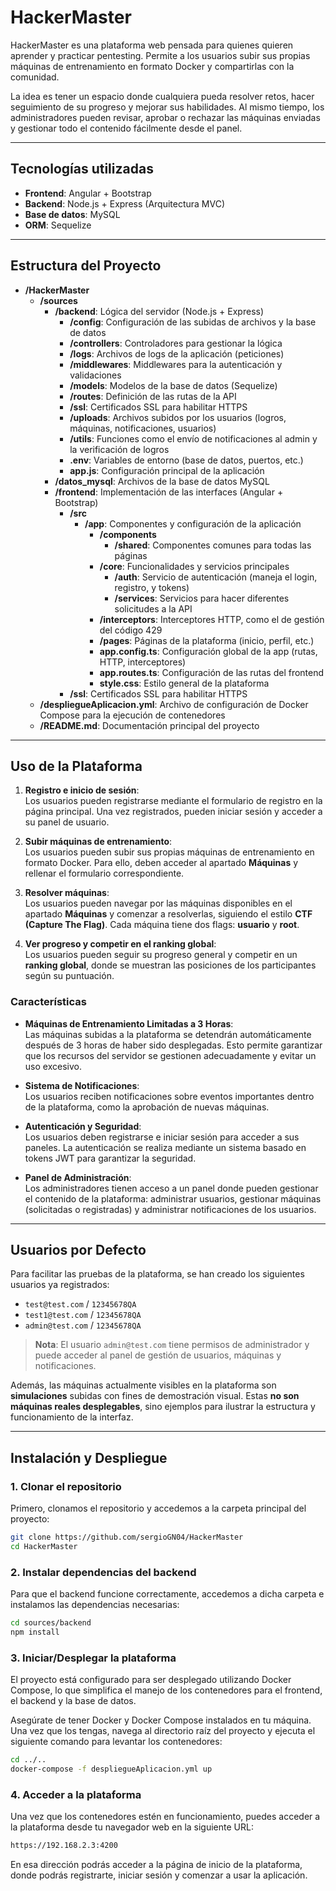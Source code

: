 # HackerMaster

HackerMaster es una plataforma web pensada para quienes quieren aprender y practicar pentesting. Permite a los usuarios subir sus propias máquinas de entrenamiento en formato Docker y compartirlas con la comunidad.

La idea es tener un espacio donde cualquiera pueda resolver retos, hacer seguimiento de su progreso y mejorar sus habilidades. Al mismo tiempo, los administradores pueden revisar, aprobar o rechazar las máquinas enviadas y gestionar todo el contenido fácilmente desde el panel.

---

## Tecnologías utilizadas

- **Frontend**: Angular + Bootstrap
- **Backend**: Node.js + Express (Arquitectura MVC)
- **Base de datos**: MySQL
- **ORM**: Sequelize

---

## Estructura del Proyecto

- **/HackerMaster**
  - **/sources**
    - **/backend**: Lógica del servidor (Node.js + Express)
      - **/config**: Configuración de las subidas de archivos y la base de datos
      - **/controllers**: Controladores para gestionar la lógica
      - **/logs**: Archivos de logs de la aplicación (peticiones)
      - **/middlewares**: Middlewares para la autenticación y validaciones
      - **/models**: Modelos de la base de datos (Sequelize)
      - **/routes**: Definición de las rutas de la API
      - **/ssl**: Certificados SSL para habilitar HTTPS
      - **/uploads**: Archivos subidos por los usuarios (logros, máquinas, notificaciones, usuarios)
      - **/utils**: Funciones como el envío de notificaciones al admin y la verificación de logros
      - **.env**: Variables de entorno (base de datos, puertos, etc.)
      - **app.js**: Configuración principal de la aplicación
    - **/datos_mysql**: Archivos de la base de datos MySQL
    - **/frontend**: Implementación de las interfaces (Angular + Bootstrap)
      - **/src**
        - **/app**: Componentes y configuración de la aplicación
          - **/components**
            - **/shared**: Componentes comunes para todas las páginas
          - **/core**: Funcionalidades y servicios principales
            - **/auth**: Servicio de autenticación (maneja el login, registro, y tokens)
            - **/services**: Servicios para hacer diferentes solicitudes a la API
          - **/interceptors**: Interceptores HTTP, como el de gestión del código 429
          - **/pages**: Páginas de la plataforma (inicio, perfil, etc.)
          - **app.config.ts**: Configuración global de la app (rutas, HTTP, interceptores)
          - **app.routes.ts**: Configuración de las rutas del frontend
          - **style.css**: Estilo general de la plataforma
      - **/ssl**: Certificados SSL para habilitar HTTPS
  - **/despliegueAplicacion.yml**: Archivo de configuración de Docker Compose para la ejecución de contenedores
  - **/README.md**: Documentación principal del proyecto

---

## Uso de la Plataforma

1. **Registro e inicio de sesión**:  
   Los usuarios pueden registrarse mediante el formulario de registro en la página principal. Una vez registrados, pueden iniciar sesión y acceder a su panel de usuario.

2. **Subir máquinas de entrenamiento**:  
   Los usuarios pueden subir sus propias máquinas de entrenamiento en formato Docker. Para ello, deben acceder al apartado **Máquinas** y rellenar el formulario correspondiente.

3. **Resolver máquinas**:  
   Los usuarios pueden navegar por las máquinas disponibles en el apartado **Máquinas** y comenzar a resolverlas, siguiendo el estilo **CTF (Capture The Flag)**. Cada máquina tiene dos flags: **usuario** y **root**.

4. **Ver progreso y competir en el ranking global**:  
   Los usuarios pueden seguir su progreso general y competir en un **ranking global**, donde se muestran las posiciones de los participantes según su puntuación.

### Características

- **Máquinas de Entrenamiento Limitadas a 3 Horas**:  
  Las máquinas subidas a la plataforma se detendrán automáticamente después de 3 horas de haber sido desplegadas. Esto permite garantizar que los recursos del servidor se gestionen adecuadamente y evitar un uso excesivo.

- **Sistema de Notificaciones**:  
  Los usuarios reciben notificaciones sobre eventos importantes dentro de la plataforma, como la aprobación de nuevas máquinas.

- **Autenticación y Seguridad**:  
  Los usuarios deben registrarse e iniciar sesión para acceder a sus paneles. La autenticación se realiza mediante un sistema basado en tokens JWT para garantizar la seguridad.

- **Panel de Administración**:  
  Los administradores tienen acceso a un panel donde pueden gestionar el contenido de la plataforma: administrar usuarios, gestionar máquinas (solicitadas o registradas) y administrar notificaciones de los usuarios.

---

## Usuarios por Defecto

Para facilitar las pruebas de la plataforma, se han creado los siguientes usuarios ya registrados:

- `test@test.com` / `12345678QA`  
- `test1@test.com` / `12345678QA`  
- `admin@test.com` / `12345678QA`  

> **Nota**: El usuario `admin@test.com` tiene permisos de administrador y puede acceder al panel de gestión de usuarios, máquinas y notificaciones.

Además, las máquinas actualmente visibles en la plataforma son **simulaciones** subidas con fines de demostración visual. Estas **no son máquinas reales desplegables**, sino ejemplos para ilustrar la estructura y funcionamiento de la interfaz.

---

## Instalación y Despliegue

### 1. Clonar el repositorio

Primero, clonamos el repositorio y accedemos a la carpeta principal del proyecto:

```bash
git clone https://github.com/sergioGN04/HackerMaster
cd HackerMaster
```

### 2. Instalar dependencias del backend

Para que el backend funcione correctamente, accedemos a dicha carpeta e instalamos las dependencias necesarias:

```bash
cd sources/backend
npm install
```

### 3. Iniciar/Desplegar la plataforma

El proyecto está configurado para ser desplegado utilizando Docker Compose, lo que simplifica el manejo de los contenedores para el frontend, el backend y la base de datos.

Asegúrate de tener Docker y Docker Compose instalados en tu máquina. Una vez que los tengas, navega al directorio raíz del proyecto y ejecuta el siguiente comando para levantar los contenedores:

```bash
cd ../..
docker-compose -f despliegueAplicacion.yml up
```

### 4. Acceder a la plataforma

Una vez que los contenedores estén en funcionamiento, puedes acceder a la plataforma desde tu navegador web en la siguiente URL:

```bash
https://192.168.2.3:4200
```

En esa dirección podrás acceder a la página de inicio de la plataforma, donde podrás registrarte, iniciar sesión y comenzar a usar la aplicación.
